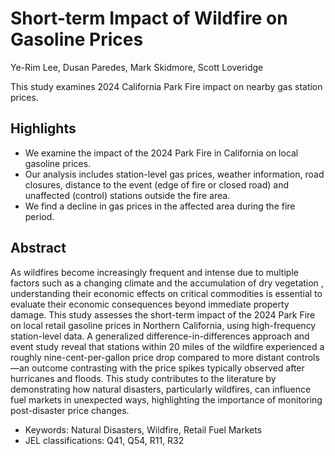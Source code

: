 # Short-term Impact of Wildfire on Gasoline Prices
Ye-Rim Lee, Dusan Paredes, Mark Skidmore, Scott Loveridge

This study examines 2024 California Park Fire impact on nearby gas station prices.

## Highlights
-	We examine the impact of the 2024 Park Fire in California on local gasoline prices.
-	Our analysis includes station-level gas prices, weather information, road closures, distance to the event (edge of fire or closed road) and unaffected (control) stations outside the fire area. 
-	We find a decline in gas prices in the affected area during the fire period.


## Abstract 

As wildfires become increasingly frequent and intense due to multiple factors such as a changing climate and the accumulation of dry vegetation , understanding their economic effects on critical commodities is essential to evaluate their economic consequences beyond immediate property damage. This study assesses the short-term impact of the 2024 Park Fire on local retail gasoline prices in Northern California, using high-frequency station-level data. A generalized difference-in-differences approach and event study reveal that stations within 20 miles of the wildfire experienced a roughly nine-cent-per-gallon price drop compared to more distant controls—an outcome contrasting with the price spikes typically observed after hurricanes and floods. This study contributes to the literature by demonstrating how natural disasters, particularly wildfires, can influence fuel markets in unexpected ways, highlighting the importance of monitoring post-disaster price changes. 

- Keywords: Natural Disasters, Wildfire, Retail Fuel Markets	
- JEL classifications: Q41, Q54, R11, R32
